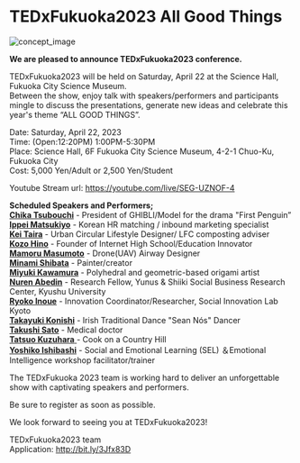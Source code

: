 # TEDxFukuoka2023 All Good Things

![concept_image](/images/components/concept-image.webp)

**We are pleased to announce TEDxFukuoka2023 conference.**



TEDxFukuoka2023 will be held on Saturday, April 22 at the Science Hall, Fukuoka City Science Museum.  
Between the show, enjoy talk with speakers/performers and participants mingle to discuss the presentations, generate new ideas and celebrate this year's theme “ALL GOOD THINGS”.

Date: Saturday, April 22, 2023  
Time: (Open:12:20PM) 1:00PM-5:30PM  
Place: Science Hall, 6F Fukuoka City Science Museum, 4-2-1 Chuo-Ku, Fukuoka City  
Cost: 5,000 Yen/Adult or 2,500 Yen/Student

Youtube Stream url: https://youtube.com/live/SEG-UZNOF-4

**Scheduled Speakers and Performers;**  
[**Chika Tsubouchi**](/SpeakerList/Profile#/images/speakers/2023/chika-tsubouchi.webp) - President of GHIBLI/Model for the drama "First Penguin”  
[**Ippei Matsukiyo**](/SpeakerList/Profile/#/images/speakers/2023/ippei-matsukiyo.webp) - Korean HR matching / inbound marketing specialist  
[**Kei Taira**](/SpeakerList/Profile/#/images/speakers/2023/kei-taira.webp) - Urban Circular Lifestyle Designer/ LFC composting adviser  
[**Kozo Hino**](/SpeakerList/Profile/#/images/speakers/2023/kozo-hino.webp) - Founder of Internet High School/Education Innovator  
[**Mamoru Masumoto**](/SpeakerList/Profile/#/images/speakers/2023/mamoru-masumoto.webp) - Drone(UAV) Airway Designer  
[**Minami Shibata**](/SpeakerList/Profile/#/images/speakers/2023/minami-shibata.webp) - Painter/creator  
[**Miyuki Kawamura**](/SpeakerList/Profile/#/images/speakers/2023/miyuki-kawamura.webp) - Polyhedral and geometric-based origami artist  
[**Nuren Abedin**](/SpeakerList/Profile/#/images/speakers/2023/nuren-abedin.webp) - Research Fellow, Yunus & Shiiki Social Business Research Center, Kyushu University  
[**Ryoko Inoue**](/SpeakerList/Profile/#/images/speakers/2023/ryoko-inoue.webp) - Innovation Coordinator/Researcher, Social Innovation Lab Kyoto  
[**Takayuki Konishi**](/SpeakerList/Profile/#/images/speakers/2023/takayuki-konishi.webp) - Irish Traditional Dance "Sean Nós" Dancer  
[**Takushi Sato**](/SpeakerList/Profile/#/images/speakers/2023/takushi-sato.webp) - Medical doctor  
[**Tatsuo Kuzuhara** ](/SpeakerList/Profile/#/images/speakers/2023/tatsuo-kuzuhara.webp)- Cook on a Country Hill  
[**Yoshiko Ishibashi**](/SpeakerList/Profile/#/images/speakers/2023/yoshiko-ishibashi.webp) - Social and Emotional Learning (SEL) ＆Emotional Intelligence workshop facilitator/trainer

The TEDxFukuoka 2023 team is working hard to deliver an unforgettable show with captivating speakers and performers.

Be sure to register as soon as possible.

We look forward to seeing you at TEDxFukuoka2023!

TEDxFukuoka2023 team  
Application: http://bit.ly/3Jfx83D
